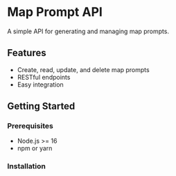# Map Prompt API

A simple API for generating and managing map prompts.

## Features

- Create, read, update, and delete map prompts
- RESTful endpoints
- Easy integration

## Getting Started

### Prerequisites

- Node.js >= 16
- npm or yarn

### Installation
